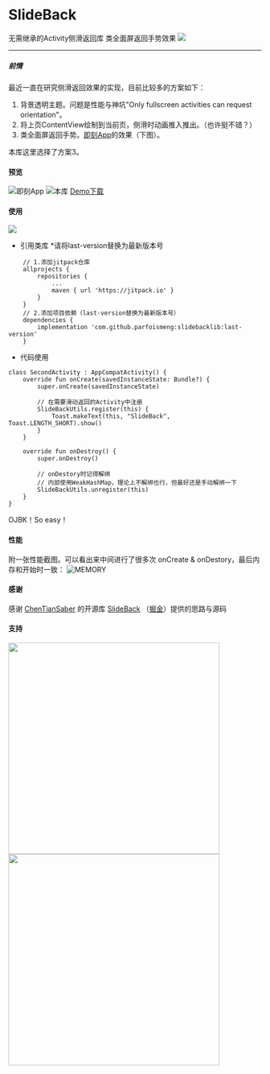 # SlideBack
无需继承的Activity侧滑返回库 类全面屏返回手势效果
[![](https://jitpack.io/v/ParfoisMeng/SlideBack.svg)](https://jitpack.io/#ParfoisMeng/SlideBack)

---

##### 前情
最近一直在研究侧滑返回效果的实现，目前比较多的方案如下：

 1. 背景透明主题。问题是性能与神坑"Only fullscreen activities can request
    orientation"。
 2. 将上页ContentView绘制到当前页，侧滑时动画推入推出。（也许挺不错？）
 3. 类全面屏返回手势。[即刻App](https://www.ruguoapp.com/)的效果（下图）。

本库这里选择了方案3。

#### 预览
![即刻App](https://github.com/ParfoisMeng/SlideBack/blob/master/screenshot/jike.gif)
![本库](https://github.com/ParfoisMeng/SlideBack/blob/master/screenshot/mine.gif)
[Demo下载](https://github.com/ParfoisMeng/SlideBack/blob/master/demo/demo.apk)

#### 使用
[![](https://jitpack.io/v/ParfoisMeng/SlideBack.svg)](https://jitpack.io/#ParfoisMeng/SlideBack)
 - 引用类库 *请将last-version替换为最新版本号
```
	// 1.添加jitpack仓库
	allprojects {
		repositories {
			...
			maven { url 'https://jitpack.io' }
		}
	}
	// 2.添加项目依赖（last-version替换为最新版本号）
	dependencies {
		implementation 'com.github.parfoismeng:slidebacklib:last-version'
	}
```
- 代码使用
```
class SecondActivity : AppCompatActivity() {
    override fun onCreate(savedInstanceState: Bundle?) {
        super.onCreate(savedInstanceState)

        // 在需要滑动返回的Activity中注册
        SlideBackUtils.register(this) {
            Toast.makeText(this, "SlideBack", Toast.LENGTH_SHORT).show()
        }
    }

    override fun onDestroy() {
        super.onDestroy()

        // onDestory时记得解绑
        // 内部使用WeakHashMap，理论上不解绑也行，但最好还是手动解绑一下
        SlideBackUtils.unregister(this)
    }
}
```
OJBK！So easy！

#### 性能
附一张性能截图。可以看出来中间进行了很多次 onCreate & onDestory，最后内存和开始时一致：
![
MEMORY](https://github.com/ParfoisMeng/SlideBack/blob/master/screenshot/memory.png)

#### 感谢
感谢 [ChenTianSaber](https://github.com/ChenTianSaber)  的开源库 [SlideBack](https://github.com/ChenTianSaber/SlideBack) （[掘金](https://juejin.im/post/5b7a837cf265da432f653617)）提供的思路与源码

#### 支持
<img src="https://github.com/ParfoisMeng/SlideBack/blob/master/screenshot/alipay.jpg" width="420px"/>
<img src="https://github.com/ParfoisMeng/SlideBack/blob/master/screenshot/wechat.png" width="420px"/>